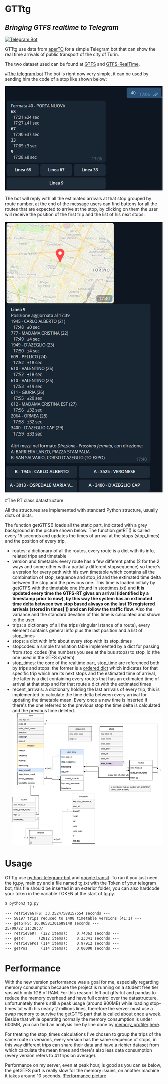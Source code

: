 # GTTtg
## _Bringing GTFS realtime to Telegram_

[![Telegram Bot](https://img.shields.io/badge/Telegram-Bot-blue.svg?logo=telegram)](https://t.me/gtt_tgbot)

GTTtg use data from [aperTO](http://aperto.comune.torino.it) for a simple Telegram bot that can show the real time arrivals of public transport of the city of Turin.

The two dataset used can be found at [GTFS](http://aperto.comune.torino.it/dataset/feed-gtfs-trasporti-gtt) and [GTFS-RealTime](http://aperto.comune.torino.it/dataset/feed-gtfs-real-time-trasporti-gtt).

#[The telegram bot](https://t.me/gtt_tgbot)
The bot is right now very simple, it can be used by sending him the code of a stop like shown below:

![Telegram Stop](https://raw.githubusercontent.com/gigianni/GTTTg/main/img/tg_stop.png)

The bot will reply with all the estimated arrivals at that stop grouped by route number, at the end of the message users can find buttons for all the routes that are expected to arrive at the stop, by clicking on them the user will receive the position of the first trip and the list of his next stops:

![Telegram Route](https://raw.githubusercontent.com/gigianni/GTTTg/main/img/tg_route.png)

#The RT class datastructure

All the structures are implemented with standard Python structure, usually dicts of dicts.

The function getGTFS() loads all the static part, indicated with a grey background in the picture shown below.
The function getRT() is called every 15 seconds and updates the times of arrival at the stops (stop_times) 
and the position of every trip. 
    
- routes: a dictionary of all the routes, every route is a dict with its info, related trips and timetable
- version and timetable: every route has a few different paths (2 for the 2 ways and some other with a partially different stopsequence) so there's a version for every path with his own timetable which contains all the combination of stop_sequence and stop_id and the extimated time delta between the stop and the previous one. This time is loaded initialy by getGTFS with the timetable one (found in stoptimes.txt) and **it is updated every time the GTFS-RT gives an arrival (identified by a timestamp prior to now), by this way the system has an extimated time delta between two stop based always on the last 15 registered arrivals (stored in times[ ]) and can follow the traffic flow**. Also the variance and the standard devation of this time is calculated and shown to the user.
- trips: a dictionary of all the trips (singular istance of a route), every element contains general info plus the last position and a list of stop_times
- stops: a dict with info about every stop with its stop_times
- stopcodes: a simple translation table implemented by a dict for passing from stop_codes (the numbers you see at the bus stops) to stop_id (the one used in the GTFS system)
- stop_times: the core of the realtime part, stop_time are referenced both by trips and stops: the former is a [ordered dict](https://docs.python.org/3/library/collections.html#collections.OrderedDict) which indicates for that specific trip which are its next stops and the estimated time of arrival, the latter is a dict containing every routes that has an extimated time of arrival at that stop and for that route a dict with the extimated times
- recent_arrivals: a dictionary holding the last arrivals of every trip, this is implemented to calculate the time delta between every arrival for updating the timetable mean. Every once a new time is inserted if there's the one referred to the previous stop the time delta is calculated and the previous time deleted. 
![Diagram](https://raw.githubusercontent.com/gigianni/GTTTg/main/img/GTTtg%20diagram.drawio.png)

# Usage

GTTtg use [python-telegram-bot](https://github.com/python-telegram-bot/python-telegram-bot) and [google transit](https://pypi.org/project/gtfs-realtime-bindings/).
To run it you just need the tg.py, main.py and a file named tg.txt with the Token of your telegram bot, this file should be inserted in an exterior folder, you can also hardcode your token in the variable TOKEN at the start of tg.py.
    
    $ python3 tg.py

    --- retrieveGTFS: 33.35247588157654 seconds ---
    --- 58197 trips reduced to 1408 timetable versions (41:1) ---
    --- getGTFS: 16.86581301689148 seconds ---
    25/09/22 21:28:37
    --- retrieveRT  (122 items):	0.74363 seconds	---
    --- getRT      (2812 items):	0.23341 seconds	---
    --- retrievePos (114 items):	0.97912 seconds	---
    --- getPos      (114 items):	0.00000 seconds	---

# Performance

With the new version performance was a goal for me, especially regarding memory consumption because the project is running on a student free tier vps with only 1GB of RAM.
For this reason I left out gtfs-kit and pandas to reduce the memory overhead and have full control over the datastructure, unfortunately there's still a peak usage (around 900MB) while loading stop-times.txt with his nearly 2 millions lines, therefore the server must use a swap memory to survive the getGTFS part that is called about once a week.
Beside that while operating normally the memory consumption is under 600MB, you can find an analysis line by line done by [memory_profiler](https://pypi.org/project/memory-profiler/) [here](https://github.com/gigianni/GTTTg/blob/main/memory%20profile.txt).

For treating the stop_times calculations I've chosen to group the trips of the same route in versions, every version has the same sequence of stops, in this way different trips can share their data and have a richier dataset from which calculate the mean times and there's also less data consumption (every version refers to 41 trips on average).

Performance on my server, even at peak hour, is good as you can se below, the getGTFS part is really slow for the memory issues, on another machine it takes around 10 seconds.
[!Performance picture]()